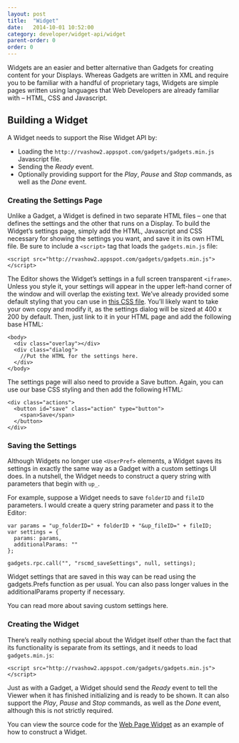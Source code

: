 ```yaml
---
layout: post
title:  "Widget"
date:   2014-10-01 10:52:00
category: developer/widget-api/widget
parent-order: 0
order: 0
---
```


Widgets are an easier and better alternative than Gadgets for creating content for your Displays. Whereas Gadgets are written in XML and require you to be familiar with a handful of proprietary tags, Widgets are simple pages written using languages that Web Developers are already familiar with – HTML, CSS and Javascript.

## Building a Widget

A Widget needs to support the Rise Widget API by:
- Loading the `http://rvashow2.appspot.com/gadgets/gadgets.min.js` Javascript file.
- Sending the *Ready* event.
- Optionally providing support for the *Play*, *Pause* and *Stop* commands, as well as the *Done* event.

### Creating the Settings Page

Unlike a Gadget, a Widget is defined in two separate HTML files – one that defines the settings and the other that runs on a Display. To build the Widget’s settings page, simply add the HTML, Javascript and CSS necessary for showing the settings you want, and save it in its own HTML file. Be sure to include a `<script>` tag that loads the `gadgets.min.js` file:

`<script src="http://rvashow2.appspot.com/gadgets/gadgets.min.js"></script>`

The Editor shows the Widget’s settings in a full screen transparent `<iframe>`. Unless you style it, your settings will appear in the upper left-hand corner of the window and will overlap the existing text. We’ve already provided some default styling that you can use in [this CSS file](https://s3.amazonaws.com/Common-Test/Settings/css/Widget.css). You’ll likely want to take your own copy and modify it, as the settings dialog will be sized at 400 x 200 by default. Then, just link to it in your HTML page and add the following base HTML:

```
<body>
  <div class="overlay"></div>
  <div class="dialog">
    //Put the HTML for the settings here.
  </div>
</body>
```
The settings page will also need to provide a Save button. Again, you can use our base CSS styling and then add the following HTML:

```
<div class="actions">
  <button id="save" class="action" type="button">
    <span>Save</span>
  </button>
</div>
```

### Saving the Settings

Although Widgets no longer use `<UserPref>` elements, a Widget saves its settings in exactly the same way as a Gadget with a custom settings UI does. In a nutshell, the Widget needs to construct a query string with parameters that begin with `up_`.

For example, suppose a Widget needs to save `folderID` and `fileID` parameters. I would create a query string parameter and pass it to the Editor:

```
var params = "up_folderID=" + folderID + "&up_fileID=" + fileID;
var settings = {
  params: params,
  additionalParams: ""
};

gadgets.rpc.call("", "rscmd_saveSettings", null, settings);
```

Widget settings that are saved in this way can be read using the gadgets.Prefs function as per usual. You can also pass longer values in the additionalParams property if necessary.

You can read more about saving custom settings here.

### Creating the Widget

There’s really nothing special about the Widget itself other than the fact that its functionality is separate from its settings, and it needs to load `gadgets.min.js`:

`<script src="http://rvashow2.appspot.com/gadgets/gadgets.min.js"></script>`

Just as with a Gadget, a Widget should send the *Ready* event to tell the Viewer when it has finished initializing and is ready to be shown. It can also support the *Play*, *Pause* and *Stop* commands, as well as the *Done* event, although this is not strictly required.

You can view the source code for the [Web Page Widget](https://github.com/Rise-Vision/widget-web-page) as an example of how to construct a Widget.